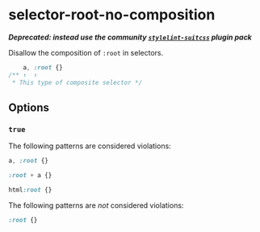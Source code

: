 # selector-root-no-composition

***Deprecated: instead use the community [`stylelint-suitcss`](https://github.com/suitcss/stylelint-suitcss) plugin pack***

Disallow the composition of `:root` in selectors.

```css
    a, :root {}
/** ↑  ↑
 * This type of composite selector */
```

## Options

### `true`

The following patterns are considered violations:

```css
a, :root {}
```

```css
:root + a {}
```

```css
html:root {}
```

The following patterns are *not* considered violations:

```css
:root {}
```
